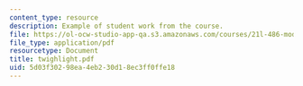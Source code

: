 ```yaml
---
content_type: resource
description: Example of student work from the course.
file: https://ol-ocw-studio-app-qa.s3.amazonaws.com/courses/21l-486-modern-drama-spring-2006/5d03f30298ea4eb230d18ec3ff0ffe18_twighlight.pdf
file_type: application/pdf
resourcetype: Document
title: twighlight.pdf
uid: 5d03f302-98ea-4eb2-30d1-8ec3ff0ffe18
---
```


